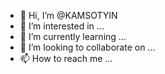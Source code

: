 - 👋 Hi, I’m @KAMSOTYIN
- 👀 I’m interested in ...
- 🌱 I’m currently learning ...
- 💞️ I’m looking to collaborate on ...
- 📫 How to reach me ...

<!---
KAMSOTYIN/KAMSOTYIN is a ✨ special ✨ repository because its `README.md` (this file) appears on your GitHub profile.
You can click the Preview link to take a look at your changes.
--->
